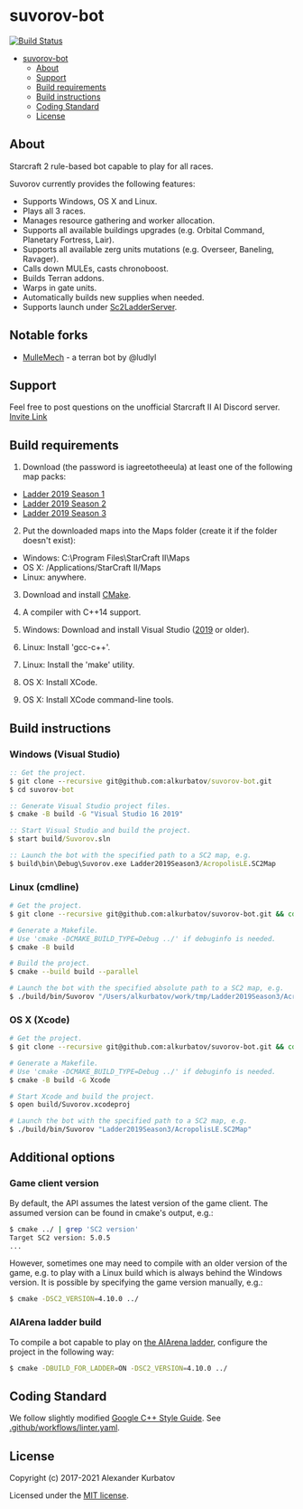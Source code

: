 # suvorov-bot

[![Build Status](https://github.com/alkurbatov/suvorov-bot/actions/workflows/ci.yml/badge.svg)](https://github.com/alkurbatov/suvorov-bot/actions/workflows/ci.yml)

- [suvorov-bot](#suvorov-bot)
    - [About](#about)
    - [Support](#support)
    - [Build requirements](#build-requirements)
    - [Build instructions](#build-instructions)
    - [Coding Standard](#coding-standard)
    - [License](#license)

## About
Starcraft 2 rule-based bot capable to play for all races.

Suvorov currently provides the following features:
* Supports Windows, OS X and Linux.
* Plays all 3 races.
* Manages resource gathering and worker allocation.
* Supports all available buildings upgrades (e.g. Orbital Command, Planetary Fortress, Lair).
* Supports all available zerg units mutations (e.g. Overseer, Baneling, Ravager).
* Calls down MULEs, casts chronoboost.
* Builds Terran addons.
* Warps in gate units.
* Automatically builds new supplies when needed.
* Supports launch under [Sc2LadderServer](https://github.com/Cryptyc/Sc2LadderServer).

## Notable forks
* [MulleMech](https://github.com/ludlyl/MulleMech) - a terran bot by @ludlyl

## Support
Feel free to post questions on the unofficial Starcraft II AI Discord server. [Invite Link](https://discordapp.com/invite/Emm5Ztz)

## Build requirements
1. Download (the password is iagreetotheeula) at least one of the following map packs:
  * [Ladder 2019 Season 1](http://blzdistsc2-a.akamaihd.net/MapPacks/Ladder2019Season1.zip)
  * [Ladder 2019 Season 2](http://blzdistsc2-a.akamaihd.net/MapPacks/Ladder2019Season2.zip)
  * [Ladder 2019 Season 3](http://blzdistsc2-a.akamaihd.net/MapPacks/Ladder2019Season3.zip)

2. Put the downloaded maps into the Maps folder (create it if the folder doesn't exist):
  * Windows: C:\Program Files\StarCraft II\Maps
  * OS X: /Applications/StarCraft II/Maps
  * Linux: anywhere.

3. Download and install [CMake](https://cmake.org/download/).

4. A compiler with C++14 support.

5. Windows: Download and install Visual Studio ([2019](https://www.visualstudio.com/downloads/) or older).

6. Linux: Install 'gcc-c++'.

7. Linux: Install the 'make' utility.

8. OS X: Install XCode.

9. OS X: Install XCode command-line tools.

## Build instructions

### Windows (Visual Studio)
```bat
:: Get the project.
$ git clone --recursive git@github.com:alkurbatov/suvorov-bot.git
$ cd suvorov-bot

:: Generate Visual Studio project files.
$ cmake -B build -G "Visual Studio 16 2019"

:: Start Visual Studio and build the project.
$ start build/Suvorov.sln

:: Launch the bot with the specified path to a SC2 map, e.g.
$ build\bin\Debug\Suvorov.exe Ladder2019Season3/AcropolisLE.SC2Map
```

### Linux (cmdline)
```bash
# Get the project.
$ git clone --recursive git@github.com:alkurbatov/suvorov-bot.git && cd suvorov-bot

# Generate a Makefile.
# Use 'cmake -DCMAKE_BUILD_TYPE=Debug ../' if debuginfo is needed.
$ cmake -B build

# Build the project.
$ cmake --build build --parallel

# Launch the bot with the specified absolute path to a SC2 map, e.g.
$ ./build/bin/Suvorov "/Users/alkurbatov/work/tmp/Ladder2019Season3/AcropolisLE.SC2Map"
```

### OS X (Xcode)
```bash
# Get the project.
$ git clone --recursive git@github.com:alkurbatov/suvorov-bot.git && cd suvorov-bot

# Generate a Makefile.
# Use 'cmake -DCMAKE_BUILD_TYPE=Debug ../' if debuginfo is needed.
$ cmake -B build -G Xcode

# Start Xcode and build the project.
$ open build/Suvorov.xcodeproj

# Launch the bot with the specified path to a SC2 map, e.g.
$ ./build/bin/Suvorov "Ladder2019Season3/AcropolisLE.SC2Map"
```

## Additional options

### Game client version
By default, the API assumes the latest version of the game client. The assumed version can be found in cmake's output, e.g.:
```bash
$ cmake ../ | grep 'SC2 version'
Target SC2 version: 5.0.5
...
```

However, sometimes one may need to compile with an older version of the game, e.g. to play with a Linux build which is
always behind the Windows version. It is possible by specifying the game version manually, e.g.:
```bash
$ cmake -DSC2_VERSION=4.10.0 ../
```

### AIArena ladder build
To compile a bot capable to play on [the AIArena ladder](https://aiarena.net), configure the project in the following way:
```bash
$ cmake -DBUILD_FOR_LADDER=ON -DSC2_VERSION=4.10.0 ../
```

## Coding Standard
We follow slightly modified [Google C++ Style Guide](https://google.github.io/styleguide/cppguide.html).
See [.github/workflows/linter.yaml](.github/workflows/linter.yaml).

## License
Copyright (c) 2017-2021 Alexander Kurbatov

Licensed under the [MIT license](LICENSE).
